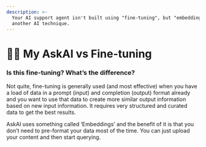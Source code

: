 ```yaml
---
description: >-
  Your AI support agent isn't built using "fine-tuning", but "embeddings",
  another AI technique.
---
```


# 💇‍♂️ My AskAI vs Fine-tuning

### **Is this fine-tuning? What’s the difference?**

Not quite, fine-tuning is generally used (and most effective) when you have a load of data in a prompt (input) and completion (output) format already and you want to use that data to create more similar output information based on new input information. It requires very structured and curated data to get the best results.

AskAI uses something called ‘Embeddings’ and the benefit of it is that you don’t need to pre-format your data most of the time. You can just upload your content and then start querying.
